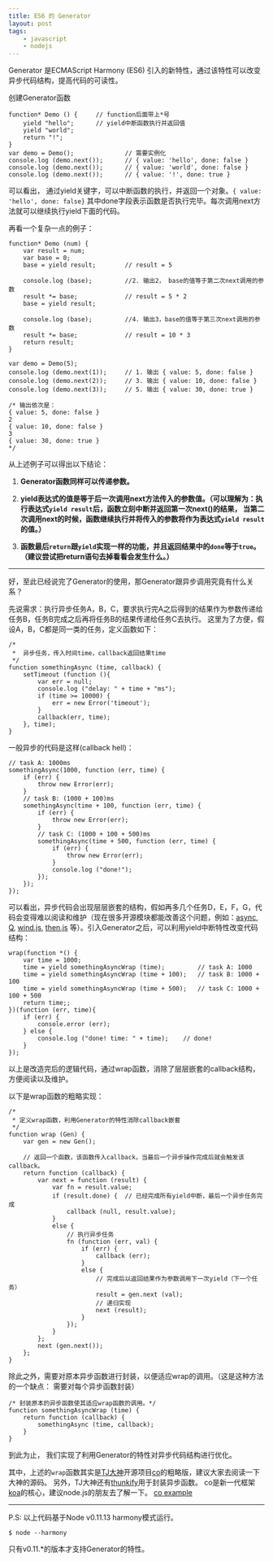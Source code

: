 ```yaml
---
title: ES6 的 Generator
layout: post
tags:
    - javascript
    - nodejs
---
```


Generator 是ECMAScript Harmony (ES6) 引入的新特性，通过该特性可以改变异步代码结构，提高代码的可读性。

创建Generator函数

```
function* Demo () {     // function后面带上*号
    yield "hello";      // yield中断函数执行并返回值
    yield "world";
    return "!";
}
var demo = Demo();              // 需要实例化
console.log (demo.next());      // { value: 'hello', done: false }
console.log (demo.next());      // { value: 'world', done: false }
console.log (demo.next());      // { value: '!', done: true }
```
可以看出， 通过yield关键字，可以中断函数的执行，并返回一个对象。```{ value: 'hello', done: false}``` 其中done字段表示函数是否执行完毕。每次调用next方法就可以继续执行yield下面的代码。

再看一个复杂一点的例子：

```
function* Demo (num) {
    var result = num;
    var base = 0;
    base = yield result;        // result = 5

    console.log (base);         //2. 输出2， base的值等于第二次next调用的参数
    result *= base;             // result = 5 * 2
    base = yield result;

    console.log (base);         //4. 输出3，base的值等于第三次next调用的参数
    result *= base;             // result = 10 * 3
    return result;
}

var demo = Demo(5);
console.log (demo.next(1));     // 1. 输出 { value: 5, done: false }
console.log (demo.next(2));     // 3. 输出 { value: 10, done: false }
console.log (demo.next(3));     // 5. 输出 { value: 30, done: true }

/* 输出依次是：
{ value: 5, done: false }
2
{ value: 10, done: false }
3
{ value: 30, done: true }
*/

```

从上述例子可以得出以下结论：

  1. **Generator函数同样可以传递参数。**

  2. **yield表达式的值是等于后一次调用next方法传入的参数值。（可以理解为：执行表达式```yield result```后，函数立刻中断并返回第一次next()的结果， 当第二次调用next的时候，函数继续执行并将传入的参数将作为表达式```yield result```的值。）**

  3. **函数最后```return```跟```yield```实现一样的功能，并且返回结果中的```done```等于```true```。 （建议尝试把return语句去掉看看会发生什么。）**

----------

好，至此已经说完了Generator的使用，那Generator跟异步调用究竟有什么关系？


先说需求：执行异步任务A，B，C，要求执行完A之后得到的结果作为参数传递给任务B，任务B完成之后再将任务B的结果传递给任务C去执行。 这里为了方便，假设A，B，C都是同一类的任务，定义函数如下：

```
/*
 *  异步任务，传入时间time，callback返回结果time
 */
function somethingAsync (time, callback) {
    setTimeout (function (){
        var err = null;
        console.log ("delay: " + time + "ms");
        if (time >= 10000) {
            err = new Error('timeout');
        }
        callback(err, time);
    }, time);
}
```

一般异步的代码是这样(callback hell)：

```
// task A: 1000ms
somethingAsync(1000, function (err, time) {
    if (err) {
        throw new Error(err);
    }   
    // task B: (1000 + 100)ms
    somethingAsync(time + 100, function (err, time) {
        if (err) {
            throw new Error(err);
        }   
        // task C: (1000 + 100 + 500)ms
        somethingAsync(time + 500, function (err, time) {
            if (err) {
                throw new Error(err);
            }   
            console.log ("done!");
        }); 
    }); 
});
```

可以看出，异步代码会出现层层嵌套的结构，假如再多几个任务D，E，F，G，代码会变得难以阅读和维护（现在很多开源模块都能改善这个问题，例如：[async](https://github.com/caolan/async), [Q](https://github.com/kriskowal/q), [wind.js](https://github.com/JeffreyZhao/wind), [then.js](https://github.com/teambition/then.js) 等）。引入Generator之后，可以利用yield中断特性改变代码结构：

```
wrap(function *() {
    var time = 1000;
    time = yield somethingAsyncWrap (time);         // task A: 1000
    time = yield somethingAsyncWrap (time + 100);   // task B: 1000 + 100
    time = yield somethingAsyncWrap (time + 500);   // task C: 1000 + 100 + 500
    return time;;
})(function (err, time){
    if (err) {
        console.error (err);
    } else {
        console.log ("done! time: " + time);    // done!
    }   
});
```

以上是改造完后的逻辑代码，通过wrap函数，消除了层层嵌套的callback结构，方便阅读以及维护。

以下是wrap函数的粗略实现：

```
/*
 * 定义wrap函数，利用Generator的特性消除callback嵌套
 */
function wrap (Gen) {
    var gen = new Gen();
    
    // 返回一个函数，该函数传入callback，当最后一个异步操作完成后就会触发该callback。
    return function (callback) {
        var next = function (result) {
            var fn = result.value;
            if (result.done) {  // 已经完成所有yield中断，最后一个异步任务完成
                callback (null, result.value);
            }   
            else {
                // 执行异步任务
                fn (function (err, val) {
                    if (err) {
                        callback (err);
                    }   
                    else {
                        // 完成后以返回结果作为参数调用下一次yield（下一个任务）
                        result = gen.next (val);
                        // 递归实现
                        next (result);
                    }   
                }); 
            }   
        };  
        next (gen.next());
    };  
} 
```

除此之外，需要对原本异步函数进行封装，以便适应wrap的调用。（这是这种方法的一个缺点： 需要对每个异步函数封装）

```
/* 封装原本的异步函数使其适应wrap函数的调用。*/
function somethingAsyncWrap (time) {
    return function (callback) {
        somethingAsync (time, callback);
    }   
}
```

到此为止， 我们实现了利用Generator的特性对异步代码结构进行优化。

其中，上述的```wrap```函数其实是[TJ大神](https://github.com/visionmedia)开源项目[co](https://github.com/visionmedia/co)的粗略版，建议大家去阅读一下大神的源码。 另外，TJ大神还有[thunkify](https://github.com/visionmedia/node-thunkify)用于封装异步函数。
co是新一代框架[koa](https://github.com/koajs/koa)的核心，建议node.js的朋友去了解一下。
[co example](https://github.com/visionmedia/co#example)

----------

P.S: 以上代码基于Node v0.11.13 harmony模式运行。

```
$ node --harmony
```

只有v0.11.*的版本才支持Generator的特性。

